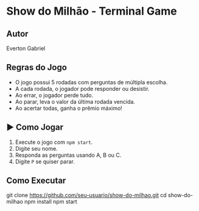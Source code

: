 # Show do Milhão - Terminal Game 

##  Autor
Everton Gabriel

##  Regras do Jogo
- O jogo possui 5 rodadas com perguntas de múltipla escolha.
- A cada rodada, o jogador pode responder ou desistir.
- Ao errar, o jogador perde tudo.
- Ao parar, leva o valor da última rodada vencida.
- Ao acertar todas, ganha o prêmio máximo!

## ▶ Como Jogar
1. Execute o jogo com `npm start`.
2. Digite seu nome.
3. Responda as perguntas usando A, B ou C.
4. Digite `P` se quiser parar.

## Como Executar
git clone https://github.com/seu-usuario/show-do-milhao.git
cd show-do-milhao
npm install
npm start
